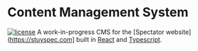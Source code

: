 # Content Management System
[![license](https://img.shields.io/github/license/mashape/apistatus.svg)]()
A work-in-progress CMS for the [Spectator website](https://stuyspec.com] built in [React](https://github.com/facebook/react) and [Typescript](https://www.typescriptlang.org/).

